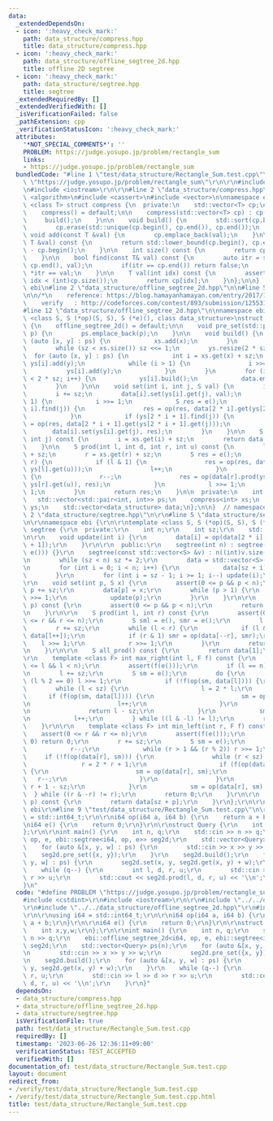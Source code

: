 ```yaml
---
data:
  _extendedDependsOn:
  - icon: ':heavy_check_mark:'
    path: data_structure/compress.hpp
    title: data_structure/compress.hpp
  - icon: ':heavy_check_mark:'
    path: data_structure/offline_segtree_2d.hpp
    title: offline 2D segtree
  - icon: ':heavy_check_mark:'
    path: data_structure/segtree.hpp
    title: segtree
  _extendedRequiredBy: []
  _extendedVerifiedWith: []
  _isVerificationFailed: false
  _pathExtension: cpp
  _verificationStatusIcon: ':heavy_check_mark:'
  attributes:
    '*NOT_SPECIAL_COMMENTS*': ''
    PROBLEM: https://judge.yosupo.jp/problem/rectangle_sum
    links:
    - https://judge.yosupo.jp/problem/rectangle_sum
  bundledCode: "#line 1 \"test/data_structure/Rectangle_Sum.test.cpp\"\n#define PROBLEM\
    \ \"https://judge.yosupo.jp/problem/rectangle_sum\"\r\n\r\n#include <cstdint>\r\
    \n#include <iostream>\r\n\r\n#line 2 \"data_structure/compress.hpp\"\n\n#include\
    \ <algorithm>\n#include <cassert>\n#include <vector>\n\nnamespace ebi {\n\ntemplate\
    \ <class T> struct compress {\n  private:\n    std::vector<T> cp;\n\n  public:\n\
    \    compress() = default;\n\n    compress(std::vector<T> cp) : cp(cp) {\n   \
    \     build();\n    }\n\n    void build() {\n        std::sort(cp.begin(), cp.end());\n\
    \        cp.erase(std::unique(cp.begin(), cp.end()), cp.end());\n    }\n\n   \
    \ void add(const T &val) {\n        cp.emplace_back(val);\n    }\n\n    int get(const\
    \ T &val) const {\n        return std::lower_bound(cp.begin(), cp.end(), val)\
    \ - cp.begin();\n    }\n\n    int size() const {\n        return cp.size();\n\
    \    }\n\n    bool find(const T& val) const {\n        auto itr = std::lower_bound(cp.begin(),\
    \ cp.end(), val);\n        if(itr == cp.end()) return false;\n        else return\
    \ *itr == val;\n    }\n\n    T val(int idx) const {\n        assert(0 <= idx &&\
    \ idx < (int)cp.size());\n        return cp[idx];\n    }\n};\n\n}  // namespace\
    \ ebi\n#line 2 \"data_structure/offline_segtree_2d.hpp\"\n\n#line 5 \"data_structure/offline_segtree_2d.hpp\"\
    \n\n/*\n    reference: https://blog.hamayanhamayan.com/entry/2017/12/09/015937\n\
    \    verify   : http://codeforces.com/contest/893/submission/125531718\n*/\n\n\
    #line 12 \"data_structure/offline_segtree_2d.hpp\"\n\nnamespace ebi {\n\ntemplate\
    \ <class S, S (*op)(S, S), S (*e)(), class data_structure>\nstruct offline_segtree_2d\
    \ {\n    offline_segtree_2d() = default;\n\n    void pre_set(std::pair<int, int>\
    \ p) {\n        ps.emplace_back(p);\n    }\n\n    void build() {\n        for\
    \ (auto [x, y] : ps) {\n            xs.add(x);\n        }\n        xs.build();\n\
    \        while (sz < xs.size()) sz <<= 1;\n        ys.resize(2 * sz);\n      \
    \  for (auto [x, y] : ps) {\n            int i = xs.get(x) + sz;\n           \
    \ ys[i].add(y);\n            while (i > 1) {\n                i >>= 1;\n     \
    \           ys[i].add(y);\n            }\n        }\n        for (int i = 0; i\
    \ < 2 * sz; i++) {\n            ys[i].build();\n            data.emplace_back(data_structure(ys[i].size()));\n\
    \        }\n    }\n\n    void set(int i, int j, S val) {\n        i = xs.get(i);\n\
    \        i += sz;\n        data[i].set(ys[i].get(j), val);\n        while (i >\
    \ 1) {\n            i >>= 1;\n            S res = e();\n            if (ys[2 *\
    \ i].find(j)) {\n                res = op(res, data[2 * i].get(ys[2 * i].get(j)));\n\
    \            }\n            if (ys[2 * i + 1].find(j)) {\n                res\
    \ = op(res, data[2 * i + 1].get(ys[2 * i + 1].get(j)));\n            }\n     \
    \       data[i].set(ys[i].get(j), res);\n        }\n    }\n\n    S get(int i,\
    \ int j) const {\n        i = xs.get(i) + sz;\n        return data[i].get(ys[i].get(j));\n\
    \    }\n\n    S prod(int l, int d, int r, int u) const {\n        l = xs.get(l)\
    \ + sz;\n        r = xs.get(r) + sz;\n        S res = e();\n        while (l <\
    \ r) {\n            if (l & 1) {\n                res = op(res, data[l].prod(ys[l].get(d),\
    \ ys[l].get(u)));\n                l++;\n            }\n            if (r & 1)\
    \ {\n                r--;\n                res = op(data[r].prod(ys[r].get(d),\
    \ ys[r].get(u)), res);\n            }\n            l >>= 1;\n            r >>=\
    \ 1;\n        }\n        return res;\n    }\n\n  private:\n    int sz = 1;\n \
    \   std::vector<std::pair<int, int>> ps;\n    compress<int> xs;\n    std::vector<compress<int>>\
    \ ys;\n    std::vector<data_structure> data;\n};\n\n}  // namespace ebi\n#line\
    \ 2 \"data_structure/segtree.hpp\"\n\r\n#line 5 \"data_structure/segtree.hpp\"\
    \n\r\nnamespace ebi {\r\n\r\ntemplate <class S, S (*op)(S, S), S (*e)()> struct\
    \ segtree {\r\n  private:\r\n    int n;\r\n    int sz;\r\n    std::vector<S> data;\r\
    \n\r\n    void update(int i) {\r\n        data[i] = op(data[2 * i], data[2 * i\
    \ + 1]);\r\n    }\r\n\r\n  public:\r\n    segtree(int n) : segtree(std::vector<S>(n,\
    \ e())) {}\r\n    segtree(const std::vector<S> &v) : n((int)v.size()), sz(1) {\r\
    \n        while (sz < n) sz *= 2;\r\n        data = std::vector<S>(2 * sz, e());\r\
    \n        for (int i = 0; i < n; i++) {\r\n            data[sz + i] = v[i];\r\n\
    \        }\r\n        for (int i = sz - 1; i >= 1; i--) update(i);\r\n    }\r\n\
    \r\n    void set(int p, S x) {\r\n        assert(0 <= p && p < n);\r\n       \
    \ p += sz;\r\n        data[p] = x;\r\n        while (p > 1) {\r\n            p\
    \ >>= 1;\r\n            update(p);\r\n        }\r\n    }\r\n\r\n    S get(int\
    \ p) const {\r\n        assert(0 <= p && p < n);\r\n        return data[p + sz];\r\
    \n    }\r\n\r\n    S prod(int l, int r) const {\r\n        assert(0 <= l && l\
    \ <= r && r <= n);\r\n        S sml = e(), smr = e();\r\n        l += sz;\r\n\
    \        r += sz;\r\n        while (l < r) {\r\n            if (l & 1) sml = op(sml,\
    \ data[l++]);\r\n            if (r & 1) smr = op(data[--r], smr);\r\n        \
    \    l >>= 1;\r\n            r >>= 1;\r\n        }\r\n        return op(sml, smr);\r\
    \n    }\r\n\r\n    S all_prod() const {\r\n        return data[1];\r\n    }\r\n\
    \r\n    template <class F> int max_right(int l, F f) const {\r\n        assert(0\
    \ <= l && l < n);\r\n        assert(f(e()));\r\n        if (l == n) return n;\r\
    \n        l += sz;\r\n        S sm = e();\r\n        do {\r\n            while\
    \ (l % 2 == 0) l >>= 1;\r\n            if (!f(op(sm, data[l]))) {\r\n        \
    \        while (l < sz) {\r\n                    l = 2 * l;\r\n              \
    \      if (f(op(sm, data[l]))) {\r\n                        sm = op(sm, data[l]);\r\
    \n                        l++;\r\n                    }\r\n                }\r\
    \n                return l - sz;\r\n            }\r\n            sm = op(sm, data[l]);\r\
    \n            l++;\r\n        } while ((l & -l) != l);\r\n        return n;\r\n\
    \    }\r\n\r\n    template <class F> int min_left(int r, F f) const {\r\n    \
    \    assert(0 <= r && r <= n);\r\n        assert(f(e()));\r\n        if (r ==\
    \ 0) return 0;\r\n        r += sz;\r\n        S sm = e();\r\n        do {\r\n\
    \            r--;\r\n            while (r > 1 && (r % 2)) r >>= 1;\r\n       \
    \     if (!f(op(data[r], sm))) {\r\n                while (r < sz) {\r\n     \
    \               r = 2 * r + 1;\r\n                    if (f(op(data[r], sm)))\
    \ {\r\n                        sm = op(data[r], sm);\r\n                     \
    \   r--;\r\n                    }\r\n                }\r\n                return\
    \ r + 1 - sz;\r\n            }\r\n            sm = op(data[r], sm);\r\n      \
    \  } while ((r & -r) != r);\r\n        return 0;\r\n    }\r\n\r\n    S operator[](int\
    \ p) const {\r\n        return data[sz + p];\r\n    }\r\n};\r\n\r\n}  // namespace\
    \ ebi\r\n#line 9 \"test/data_structure/Rectangle_Sum.test.cpp\"\n\r\nusing i64\
    \ = std::int64_t;\r\n\r\ni64 op(i64 a, i64 b) {\r\n    return a + b;\r\n}\r\n\r\
    \ni64 e() {\r\n    return 0;\r\n}\r\n\r\nstruct Query {\r\n    int x,y,w;\r\n\
    };\r\n\r\nint main() {\r\n    int n, q;\r\n    std::cin >> n >> q;\r\n    ebi::offline_segtree_2d<i64,\
    \ op, e, ebi::segtree<i64, op, e>> seg2d;\r\n    std::vector<Query> ps(n);\r\n\
    \    for (auto &[x, y, w] : ps) {\r\n        std::cin >> x >> y >> w;\r\n    \
    \    seg2d.pre_set({x, y});\r\n    }\r\n    seg2d.build();\r\n    for (auto &[x,\
    \ y, w] : ps) {\r\n        seg2d.set(x, y, seg2d.get(x, y) + w);\r\n    }\r\n\
    \    while (q--) {\r\n        int l, d, r, u;\r\n        std::cin >> l >> d >>\
    \ r >> u;\r\n        std::cout << seg2d.prod(l, d, r, u) << '\\n';\r\n    }\r\n\
    }\n"
  code: "#define PROBLEM \"https://judge.yosupo.jp/problem/rectangle_sum\"\r\n\r\n\
    #include <cstdint>\r\n#include <iostream>\r\n\r\n#include \"../../data_structure/compress.hpp\"\
    \r\n#include \"../../data_structure/offline_segtree_2d.hpp\"\r\n#include \"../../data_structure/segtree.hpp\"\
    \r\n\r\nusing i64 = std::int64_t;\r\n\r\ni64 op(i64 a, i64 b) {\r\n    return\
    \ a + b;\r\n}\r\n\r\ni64 e() {\r\n    return 0;\r\n}\r\n\r\nstruct Query {\r\n\
    \    int x,y,w;\r\n};\r\n\r\nint main() {\r\n    int n, q;\r\n    std::cin >>\
    \ n >> q;\r\n    ebi::offline_segtree_2d<i64, op, e, ebi::segtree<i64, op, e>>\
    \ seg2d;\r\n    std::vector<Query> ps(n);\r\n    for (auto &[x, y, w] : ps) {\r\
    \n        std::cin >> x >> y >> w;\r\n        seg2d.pre_set({x, y});\r\n    }\r\
    \n    seg2d.build();\r\n    for (auto &[x, y, w] : ps) {\r\n        seg2d.set(x,\
    \ y, seg2d.get(x, y) + w);\r\n    }\r\n    while (q--) {\r\n        int l, d,\
    \ r, u;\r\n        std::cin >> l >> d >> r >> u;\r\n        std::cout << seg2d.prod(l,\
    \ d, r, u) << '\\n';\r\n    }\r\n}"
  dependsOn:
  - data_structure/compress.hpp
  - data_structure/offline_segtree_2d.hpp
  - data_structure/segtree.hpp
  isVerificationFile: true
  path: test/data_structure/Rectangle_Sum.test.cpp
  requiredBy: []
  timestamp: '2023-06-26 12:36:11+09:00'
  verificationStatus: TEST_ACCEPTED
  verifiedWith: []
documentation_of: test/data_structure/Rectangle_Sum.test.cpp
layout: document
redirect_from:
- /verify/test/data_structure/Rectangle_Sum.test.cpp
- /verify/test/data_structure/Rectangle_Sum.test.cpp.html
title: test/data_structure/Rectangle_Sum.test.cpp
---
```

